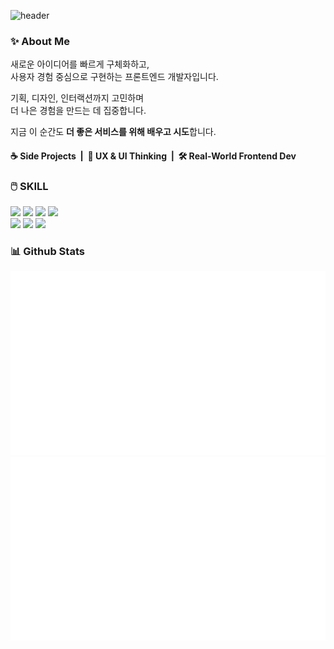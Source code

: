  ![header](https://capsule-render.vercel.app/api?type=waving&color=355e9e&height=200&section=header&fontSize=40&animation=twinkling&text=DAVIDYANG)
<br>

<h3><b>✨ About Me</b></h3>
새로운 아이디어를 빠르게 구체화하고, <br>
사용자 경험 중심으로 구현하는 프론트엔드 개발자입니다.

<br>

기획, 디자인, 인터랙션까지 고민하며 <br>
더 나은 경험을 만드는 데 집중합니다.

지금 이 순간도 **더 좋은 서비스를 위해 배우고 시도**합니다.  <br>

#### <p>☕ Side Projects &nbsp;|&nbsp; 🧩 UX & UI Thinking &nbsp;|&nbsp; 🛠 Real-World Frontend Dev</p>


<h3><b>🖱️ SKILL </b></h3>

<img src="https://img.shields.io/badge/JavaScript-F7DF1E?style=flat-square&logo=JavaScript&logoColor=white"/></a>
<img src="https://img.shields.io/badge/Vue.js-4FC08D?style=flat-square&logo=Vue.js&logoColor=white"/></a>
<img src="https://img.shields.io/badge/React-61DAFB?style=flat-square&logo=React&logoColor=white"/></a>
<img src="https://img.shields.io/badge/Next.js-000000?style=flat-square&logo=Next.js&logoColor=white"/></a>
<br>
<img src="https://img.shields.io/badge/Figma-F24E1E?style=flat-square&logo=Figma&logoColor=white"/></a>
<img src="https://img.shields.io/badge/TypeScript-3178C6?style=flat-square&logo=TypeScript&logoColor=white"/></a>
<img src="https://img.shields.io/badge/Node.js-339933?style=flat-square&logo=Node.js&logoColor=white"/></a>


### 📊 Github Stats
<a href='https://github.com/rahul-jha98/github-stats-transparent'>

![Stats Overview](https://raw.githubusercontent.com/ydw1996/github-stats-transparent/output/generated/overview.svg)
![Most Used Languages](https://raw.githubusercontent.com/ydw1996/github-stats-transparent/output/generated/languages.svg)

</a>

<br>
